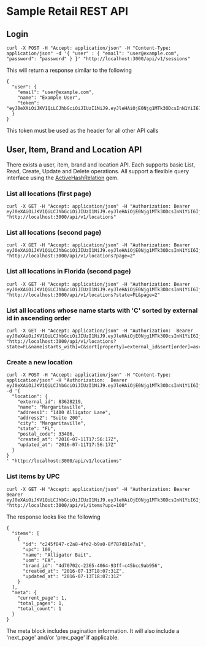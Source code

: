 # Sample Retail REST API

## Login

```
curl -X POST -H "Accept: application/json" -H "Content-Type: application/json" -d '{ "user" : { "email": "user@example.com", "password": "password" } }' "http://localhost:3000/api/v1/sessions"
```

This will return a response similar to the following

```
{
  "user": {
    "email": "user@example.com",
    "name": "Example User",
    "token": "eyJ0eXAiOiJKV1QiLCJhbGciOiJIUzI1NiJ9.eyJleHAiOjE0Njg1MTk3ODcsInN1YiI6IjBmYzRiZGY4LTBhZGItNDQyMi1hNWZkLTA1ODgzZjkyNmYwOSJ9.HqrziF5wP5Cl80f3GaqpUVE9Qi4D0dStOV0CFd4gZ5E"
  }
}
```

This token must be used as the header for all other API calls

## User, Item, Brand and Location API

There exists a user, item, brand and location API.  Each supports basic List, Read, Create, Update and Delete operations.  All support a flexible query interface using the [ActiveHashRelation](https://github.com/kollegorna/active_hash_relation) gem.

### List all locations (first page)

```
curl -X GET -H "Accept: application/json" -H "Authorization: Bearer eyJ0eXAiOiJKV1QiLCJhbGciOiJIUzI1NiJ9.eyJleHAiOjE0Njg1MTk3ODcsInN1YiI6IjBmYzRiZGY4LTBhZGItNDQyMi1hNWZkLTA1ODgzZjkyNmYwOSJ9.HqrziF5wP5Cl80f3GaqpUVE9Qi4D0dStOV0CFd4gZ5E" "http://localhost:3000/api/v1/locations"
```
### List all locations (second page)

```
curl -X GET -H "Accept: application/json" -H "Authorization: Bearer eyJ0eXAiOiJKV1QiLCJhbGciOiJIUzI1NiJ9.eyJleHAiOjE0Njg1MTk3ODcsInN1YiI6IjBmYzRiZGY4LTBhZGItNDQyMi1hNWZkLTA1ODgzZjkyNmYwOSJ9.HqrziF5wP5Cl80f3GaqpUVE9Qi4D0dStOV0CFd4gZ5E" "http://localhost:3000/api/v1/locations?page=2"
```

### List all locations in Florida (second page)

```
curl -X GET -H "Accept: application/json" -H "Authorization: Bearer eyJ0eXAiOiJKV1QiLCJhbGciOiJIUzI1NiJ9.eyJleHAiOjE0Njg1MTk3ODcsInN1YiI6IjBmYzRiZGY4LTBhZGItNDQyMi1hNWZkLTA1ODgzZjkyNmYwOSJ9.HqrziF5wP5Cl80f3GaqpUVE9Qi4D0dStOV0CFd4gZ5E" "http://localhost:3000/api/v1/locations?state=FL&page=2"
```

### List all locations whose name starts with 'C' sorted by external id in ascending order
```
curl -X GET -H "Accept: application/json" -H "Authorization:  Bearer eyJ0eXAiOiJKV1QiLCJhbGciOiJIUzI1NiJ9.eyJleHAiOjE0Njg1MTk3ODcsInN1YiI6IjBmYzRiZGY4LTBhZGItNDQyMi1hNWZkLTA1ODgzZjkyNmYwOSJ9.HqrziF5wP5Cl80f3GaqpUVE9Qi4D0dStOV0CFd4gZ5E"  "http://localhost:3000/api/v1/locations?state=FL&name[starts_with]=C&sort[property]=external_id&sort[order]=asc"
```

### Create a new location

```
curl -X POST -H "Accept: application/json" -H "Content-Type: application/json" -H "Authorization:  Bearer eyJ0eXAiOiJKV1QiLCJhbGciOiJIUzI1NiJ9.eyJleHAiOjE0Njg1MTk3ODcsInN1YiI6IjBmYzRiZGY4LTBhZGItNDQyMi1hNWZkLTA1ODgzZjkyNmYwOSJ9.HqrziF5wP5Cl80f3GaqpUVE9Qi4D0dStOV0CFd4gZ5E" -d '{
  "location": {
    "external_id": 83628219,
    "name": "Margaritaville",
    "address1": "1400 Alligator Lane",
    "address2": "Suite 200",
    "city": "Margaritaville",
    "state": "FL",
    "postal_code": 33486,
    "created_at": "2016-07-11T17:56:17Z",
    "updated_at": "2016-07-11T17:56:17Z"
  }
}
' "http://localhost:3000/api/v1/locations"
```

### List items by UPC

```
curl -X GET -H "Accept: application/json" -H "Authorization: Bearer  Bearer eyJ0eXAiOiJKV1QiLCJhbGciOiJIUzI1NiJ9.eyJleHAiOjE0Njg1MTk3ODcsInN1YiI6IjBmYzRiZGY4LTBhZGItNDQyMi1hNWZkLTA1ODgzZjkyNmYwOSJ9.HqrziF5wP5Cl80f3GaqpUVE9Qi4D0dStOV0CFd4gZ5E" "http://localhost:3000/api/v1/items?upc=100"
```

The response looks like the following
```
{
  "items": [
    {
      "id": "c245f847-c2a8-4fe2-b9a0-8f787d81e7a1",
      "upc": 100,
      "name": "Alligator Bait",
      "uom": "EA",
      "brand_id": "4d70702c-2365-4064-93ff-c45bcc9ab956",
      "created_at": "2016-07-13T18:07:31Z",
      "updated_at": "2016-07-13T18:07:31Z"
    }
  ],
  "meta": {
    "current_page": 1,
    "total_pages": 1,
    "total_count": 1
  }
}
```

The meta block includes pagination information.  It will also include a 'next_page' and/or 'prev_page' if applicable.